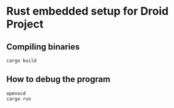 # Rust embedded setup for Droid Project

## Compiling binaries
```
cargo build
```

## How to debug the program
```
openocd
cargo run
```

